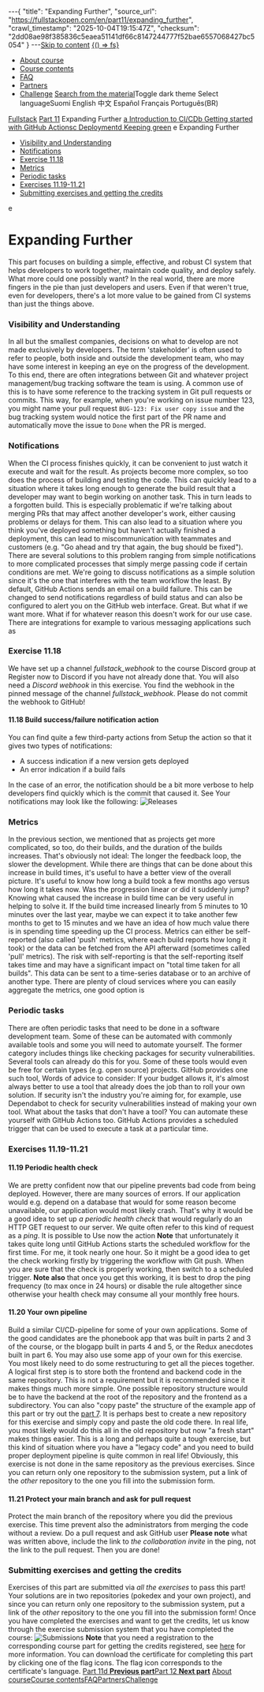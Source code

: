 ---{
  "title": "Expanding Further",
  "source_url": "https://fullstackopen.com/en/part11/expanding_further",
  "crawl_timestamp": "2025-10-04T19:15:47Z",
  "checksum": "2dd08ae98f385836c5eaea51141df66c8147244777f52bae6557068427bc5054"
}
---[Skip to content](../part11/01-expanding-further-course-main-content.md)
[{() => fs}](https://fullstackopen.com/en/)

- [About course](../about/01-about.md)
- [Course contents](../#course-contents/01-course-contents.md)
- [FAQ](../faq/01-faq.md)
- [Partners](../companies/01-companies.md)
- [Challenge](../challenge/01-challenge.md)
[Search from the material](../search/01-search.md)Toggle dark theme
Select languageSuomi English 中文 Español Français Português(BR)

[Fullstack](../#course-contents/01-course-contents.md)
[Part 11](../part11/01-part11.md)
Expanding Further
[a Introduction to CI/CD](../part11/01-introduction-to-ci-cd.md)[b Getting started with GitHub Actions](../part11/01-getting-started-with-git-hub-actions.md)[c Deployment](../part11/01-deployment.md)[d Keeping green](../part11/01-keeping-green.md)
e Expanding Further

- [Visibility and Understanding](../part11/01-expanding-further-visibility-and-understanding.md)
- [Notifications](../part11/01-expanding-further-notifications.md)
- [Exercise 11.18](../part11/01-expanding-further-exercise-11-18.md)
- [Metrics](../part11/01-expanding-further-metrics.md)
- [Periodic tasks](../part11/01-expanding-further-periodic-tasks.md)
- [Exercises 11.19-11.21](../part11/01-expanding-further-exercises-11-19-11-21.md)
- [Submitting exercises and getting the credits](../part11/01-expanding-further-submitting-exercises-and-getting-the-credits.md)


e
# Expanding Further
This part focuses on building a simple, effective, and robust CI system that helps developers to work together, maintain code quality, and deploy safely. What more could one possibly want? In the real world, there are more fingers in the pie than just developers and users. Even if that weren't true, even for developers, there's a lot more value to be gained from CI systems than just the things above.
### Visibility and Understanding
In all but the smallest companies, decisions on what to develop are not made exclusively by developers. The term 'stakeholder' is often used to refer to people, both inside and outside the development team, who may have some interest in keeping an eye on the progress of the development. To this end, there are often integrations between Git and whatever project management/bug tracking software the team is using.
A common use of this is to have some reference to the tracking system in Git pull requests or commits. This way, for example, when you're working on issue number 123, you might name your pull request `BUG-123: Fix user copy issue` and the bug tracking system would notice the first part of the PR name and automatically move the issue to `Done` when the PR is merged.
### Notifications
When the CI process finishes quickly, it can be convenient to just watch it execute and wait for the result. As projects become more complex, so too does the process of building and testing the code. This can quickly lead to a situation where it takes long enough to generate the build result that a developer may want to begin working on another task. This in turn leads to a forgotten build.
This is especially problematic if we're talking about merging PRs that may affect another developer's work, either causing problems or delays for them. This can also lead to a situation where you think you've deployed something but haven't actually finished a deployment, this can lead to miscommunication with teammates and customers (e.g. "Go ahead and try that again, the bug should be fixed").
There are several solutions to this problem ranging from simple notifications to more complicated processes that simply merge passing code if certain conditions are met. We're going to discuss notifications as a simple solution since it's the one that interferes with the team workflow the least.
By default, GitHub Actions sends an email on a build failure. This can be changed to send notifications regardless of build status and can also be configured to alert you on the GitHub web interface. Great. But what if we want more. What if for whatever reason this doesn't work for our use case.
There are integrations for example to various messaging applications such as
### Exercise 11.18
We have set up a channel _fullstack_webhook_ to the course Discord group at
Register now to Discord if you have not already done that. You will also need a _Discord webhook_ in this exercise. You find the webhook in the pinned message of the channel _fullstack_webhook_. Please do not commit the webhook to GitHub!
#### 11.18 Build success/failure notification action
You can find quite a few third-party actions from
Setup the action so that it gives two types of notifications:

- A success indication if a new version gets deployed
- An error indication if a build fails


In the case of an error, the notification should be a bit more verbose to help developers find quickly which is the commit that caused it.
See
Your notifications may look like the following:
![Releases](../assets/cab4f2c000563ec7.png)
### Metrics
In the previous section, we mentioned that as projects get more complicated, so too, do their builds, and the duration of the builds increases. That's obviously not ideal: The longer the feedback loop, the slower the development.
While there are things that can be done about this increase in build times, it's useful to have a better view of the overall picture. It's useful to know how long a build took a few months ago versus how long it takes now. Was the progression linear or did it suddenly jump? Knowing what caused the increase in build time can be very useful in helping to solve it. If the build time increased linearly from 5 minutes to 10 minutes over the last year, maybe we can expect it to take another few months to get to 15 minutes and we have an idea of how much value there is in spending time speeding up the CI process.
Metrics can either be self-reported (also called 'push' metrics, where each build reports how long it took) or the data can be fetched from the API afterward (sometimes called 'pull' metrics). The risk with self-reporting is that the self-reporting itself takes time and may have a significant impact on "total time taken for all builds".
This data can be sent to a time-series database or to an archive of another type. There are plenty of cloud services where you can easily aggregate the metrics, one good option is
### Periodic tasks
There are often periodic tasks that need to be done in a software development team. Some of these can be automated with commonly available tools and some you will need to automate yourself.
The former category includes things like checking packages for security vulnerabilities. Several tools can already do this for you. Some of these tools would even be free for certain types (e.g. open source) projects. GitHub provides one such tool,
Words of advice to consider: If your budget allows it, it's almost always better to use a tool that already does the job than to roll your own solution. If security isn't the industry you're aiming for, for example, use Dependabot to check for security vulnerabilities instead of making your own tool.
What about the tasks that don't have a tool? You can automate these yourself with GitHub Actions too. GitHub Actions provides a scheduled trigger that can be used to execute a task at a particular time.
### Exercises 11.19-11.21
#### 11.19 Periodic health check
We are pretty confident now that our pipeline prevents bad code from being deployed. However, there are many sources of errors. If our application would e.g. depend on a database that would for some reason become unavailable, our application would most likely crash. That's why it would be a good idea to set up _a periodic health check_ that would regularly do an HTTP GET request to our server. We quite often refer to this kind of request as a _ping_.
It is possible to
Use now the action
**Note** that unfortunately it takes quite long until GitHub Actions starts the scheduled workflow for the first time. For me, it took nearly one hour. So it might be a good idea to get the check working firstly by triggering the workflow with Git push. When you are sure that the check is properly working, then switch to a scheduled trigger.
**Note also** that once you get this working, it is best to drop the ping frequency (to max once in 24 hours) or disable the rule altogether since otherwise your health check may consume all your monthly free hours.
#### 11.20 Your own pipeline
Build a similar CI/CD-pipeline for some of your own applications. Some of the good candidates are the phonebook app that was built in parts 2 and 3 of the course, or the blogapp built in parts 4 and 5, or the Redux anecdotes built in part 6. You may also use some app of your own for this exercise.
You most likely need to do some restructuring to get all the pieces together. A logical first step is to store both the frontend and backend code in the same repository. This is not a requirement but it is recommended since it makes things much more simple.
One possible repository structure would be to have the backend at the root of the repository and the frontend as a subdirectory. You can also "copy paste" the structure of the example app of this part or try out the [part 7](../part7/01-class-components-miscellaneous-frontend-and-backend-in-the-same-repository.md).
It is perhaps best to create a new repository for this exercise and simply copy and paste the old code there. In real life, you most likely would do this all in the old repository but now "a fresh start" makes things easier.
This is a long and perhaps quite a tough exercise, but this kind of situation where you have a "legacy code" and you need to build proper deployment pipeline is quite common in real life!
Obviously, this exercise is not done in the same repository as the previous exercises. Since you can return only one repository to the submission system, put a link of the _other_ repository to the one you fill into the submission form.
#### 11.21 Protect your main branch and ask for pull request
Protect the main branch of the repository where you did the previous exercise. This time prevent also the administrators from merging the code without a review.
Do a pull request and ask GitHub user
**Please note** what was written above, include the link to _the collaboration invite_ in the ping, not the link to the pull request.
Then you are done!
### Submitting exercises and getting the credits
Exercises of this part are submitted via _all the exercises_ to pass this part!
Your solutions are in two repositories (pokedex and your own project), and since you can return only one repository to the submission system, put a link of the _other_ repository to the one you fill into the submission form!
Once you have completed the exercises and want to get the credits, let us know through the exercise submission system that you have completed the course:
![Submissions](../assets/770a7d941952a2f6.png)
**Note** that you need a registration to the corresponding course part for getting the credits registered, see [here](../part0/01-general-info-parts-and-completion.md) for more information.
You can download the certificate for completing this part by clicking one of the flag icons. The flag icon corresponds to the certificate's language.
[Part 11d **Previous part**](../part11/01-keeping-green.md)[Part 12 **Next part**](../part12/01-part12.md)
[About course](../about/01-about.md)[Course contents](../#course-contents/01-course-contents.md)[FAQ](../faq/01-faq.md)[Partners](../companies/01-companies.md)[Challenge](../challenge/01-challenge.md)
